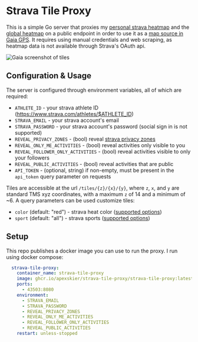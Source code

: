 # Strava Tile Proxy

This is a simple Go server that proxies my [personal strava heatmap](https://support.strava.com/hc/en-us/articles/216918467-Personal-Heatmaps) and the [global heatmap](https://www.strava.com/heatmap) on a public endpoint in order to use it as a [map source in Gaia GPS](https://help.gaiagps.com/hc/en-us/articles/115003639088-Import-a-Custom-Map-Source). It requires using manual credentials and web scraping, as heatmap data is not available through Strava's OAuth api.

![Gaia screenshot of tiles](https://user-images.githubusercontent.com/329222/123540346-cc45c200-d73e-11eb-839c-82f447b4d0d1.PNG)

## Configuration & Usage

The server is configured through environment variables, all of which are required:

* `ATHLETE_ID` - your strava athlete ID (https://www.strava.com/athletes/$ATHLETE_ID)
* `STRAVA_EMAIL` - your strava account's email
* `STRAVA_PASSWORD` - your strava account's password (social sign in is not supported)
* `REVEAL_PRIVACY_ZONES` - (bool) reveal [strava privacy zones](https://support.strava.com/hc/en-us/articles/115000173384-Privacy-Zones)
* `REVEAL_ONLY_ME_ACTIVITIES` - (bool) reveal activities only visible to you
* `REVEAL_FOLLOWER_ONLY_ACTIVITIES` - (bool) reveal activities visible to only your followers
* `REVEAL_PUBLIC_ACTIVITIES` - (bool) reveal activities that are public
* `API_TOKEN` - (optional, string) if non-empty, must be present in the `api_token` query parameter on requests

Tiles are accessible at the url `/tiles/{z}/{x}/{y}`, where `z`, `x`, and `y` are standard TMS xyz coordinates, with a maximum `z` of 14 and a minimum of ~6. A query parameters can be used customize tiles:

* `color` (default: "red") - strava heat color ([supported options](https://github.com/apexskier/strava-tile-proxy/blob/411306d444c0f43f31d8d648a504ec56d2bb7b71/strava/consts.go#L17-L25))
* `sport` (default: "all") - strava sports ([supported options](https://github.com/apexskier/strava-tile-proxy/blob/b1f89caec30ffc7275a3df705cb42fb0c3ebd834/strava/consts.go#L32-L38))

## Setup

This repo publishes a docker image you can use to run the proxy. I run using docker compose:

```yml
  strava-tile-proxy:
    container_name: strava-tile-proxy
    image: ghcr.io/apexskier/strava-tile-proxy/strava-tile-proxy:latest
    ports:
      - 43503:8080
    environment:
      - STRAVA_EMAIL
      - STRAVA_PASSWORD
      - REVEAL_PRIVACY_ZONES
      - REVEAL_ONLY_ME_ACTIVITIES
      - REVEAL_FOLLOWER_ONLY_ACTIVITIES
      - REVEAL_PUBLIC_ACTIVITIES
    restart: unless-stopped
 ```
